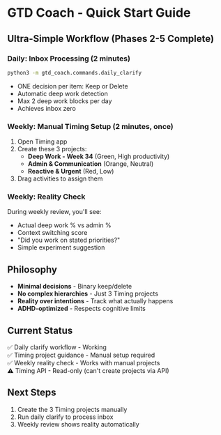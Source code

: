 # GTD Coach - Quick Start Guide

## Ultra-Simple Workflow (Phases 2-5 Complete)

### Daily: Inbox Processing (2 minutes)
```bash
python3 -m gtd_coach.commands.daily_clarify
```
- ONE decision per item: Keep or Delete
- Automatic deep work detection
- Max 2 deep work blocks per day
- Achieves inbox zero

### Weekly: Manual Timing Setup (2 minutes, once)
1. Open Timing app
2. Create these 3 projects:
   - **Deep Work - Week 34** (Green, High productivity)
   - **Admin & Communication** (Orange, Neutral)
   - **Reactive & Urgent** (Red, Low)
3. Drag activities to assign them

### Weekly: Reality Check
During weekly review, you'll see:
- Actual deep work % vs admin %
- Context switching score
- "Did you work on stated priorities?"
- Simple experiment suggestion

## Philosophy
- **Minimal decisions** - Binary keep/delete
- **No complex hierarchies** - Just 3 Timing projects
- **Reality over intentions** - Track what actually happens
- **ADHD-optimized** - Respects cognitive limits

## Current Status
✅ Daily clarify workflow - Working  
✅ Timing project guidance - Manual setup required  
✅ Weekly reality check - Works with manual projects  
⚠️ Timing API - Read-only (can't create projects via API)

## Next Steps
1. Create the 3 Timing projects manually
2. Run daily clarify to process inbox
3. Weekly review shows reality automatically